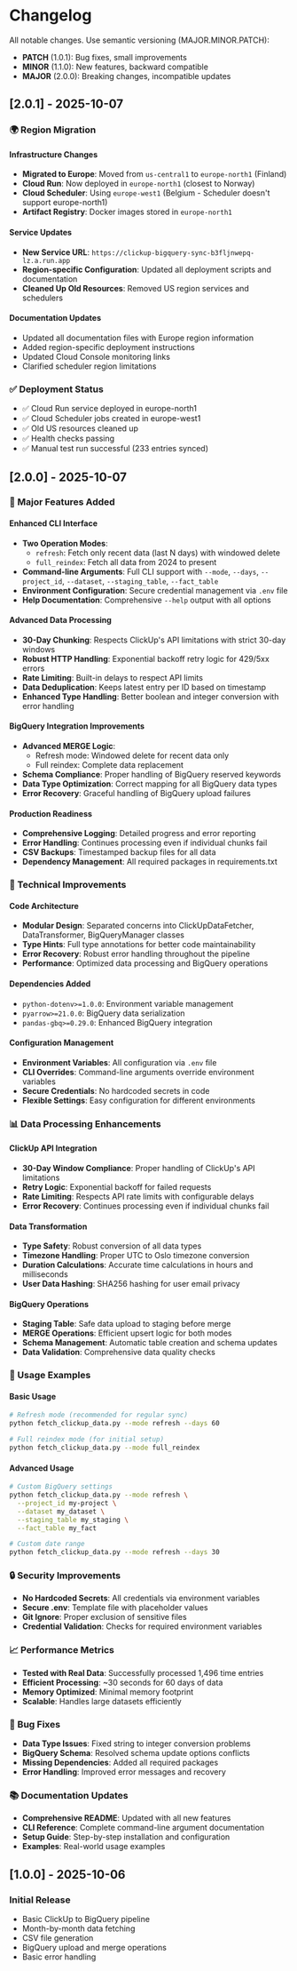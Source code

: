 # Changelog

All notable changes. Use semantic versioning (MAJOR.MINOR.PATCH):
- **PATCH** (1.0.1): Bug fixes, small improvements
- **MINOR** (1.1.0): New features, backward compatible
- **MAJOR** (2.0.0): Breaking changes, incompatible updates

## [2.0.1] - 2025-10-07

### 🌍 Region Migration

#### Infrastructure Changes
- **Migrated to Europe**: Moved from `us-central1` to `europe-north1` (Finland)
- **Cloud Run**: Now deployed in `europe-north1` (closest to Norway)
- **Cloud Scheduler**: Using `europe-west1` (Belgium - Scheduler doesn't support europe-north1)
- **Artifact Registry**: Docker images stored in `europe-north1`

#### Service Updates
- **New Service URL**: `https://clickup-bigquery-sync-b3fljnwepq-lz.a.run.app`
- **Region-specific Configuration**: Updated all deployment scripts and documentation
- **Cleaned Up Old Resources**: Removed US region services and schedulers

#### Documentation Updates
- Updated all documentation files with Europe region information
- Added region-specific deployment instructions
- Updated Cloud Console monitoring links
- Clarified scheduler region limitations

### ✅ Deployment Status
- ✅ Cloud Run service deployed in europe-north1
- ✅ Cloud Scheduler jobs created in europe-west1
- ✅ Old US resources cleaned up
- ✅ Health checks passing
- ✅ Manual test run successful (233 entries synced)

## [2.0.0] - 2025-10-07

### 🚀 Major Features Added

#### Enhanced CLI Interface
- **Two Operation Modes**: 
  - `refresh`: Fetch only recent data (last N days) with windowed delete
  - `full_reindex`: Fetch all data from 2024 to present
- **Command-line Arguments**: Full CLI support with `--mode`, `--days`, `--project_id`, `--dataset`, `--staging_table`, `--fact_table`
- **Environment Configuration**: Secure credential management via `.env` file
- **Help Documentation**: Comprehensive `--help` output with all options

#### Advanced Data Processing
- **30-Day Chunking**: Respects ClickUp's API limitations with strict 30-day windows
- **Robust HTTP Handling**: Exponential backoff retry logic for 429/5xx errors
- **Rate Limiting**: Built-in delays to respect API limits
- **Data Deduplication**: Keeps latest entry per ID based on timestamp
- **Enhanced Type Handling**: Better boolean and integer conversion with error handling

#### BigQuery Integration Improvements
- **Advanced MERGE Logic**: 
  - Refresh mode: Windowed delete for recent data only
  - Full reindex: Complete data replacement
- **Schema Compliance**: Proper handling of BigQuery reserved keywords
- **Data Type Optimization**: Correct mapping for all BigQuery data types
- **Error Recovery**: Graceful handling of BigQuery upload failures

#### Production Readiness
- **Comprehensive Logging**: Detailed progress and error reporting
- **Error Handling**: Continues processing even if individual chunks fail
- **CSV Backups**: Timestamped backup files for all data
- **Dependency Management**: All required packages in requirements.txt

### 🔧 Technical Improvements

#### Code Architecture
- **Modular Design**: Separated concerns into ClickUpDataFetcher, DataTransformer, BigQueryManager classes
- **Type Hints**: Full type annotations for better code maintainability
- **Error Recovery**: Robust error handling throughout the pipeline
- **Performance**: Optimized data processing and BigQuery operations

#### Dependencies Added
- `python-dotenv>=1.0.0`: Environment variable management
- `pyarrow>=21.0.0`: BigQuery data serialization
- `pandas-gbq>=0.29.0`: Enhanced BigQuery integration

#### Configuration Management
- **Environment Variables**: All configuration via `.env` file
- **CLI Overrides**: Command-line arguments override environment variables
- **Secure Credentials**: No hardcoded secrets in code
- **Flexible Settings**: Easy configuration for different environments

### 📊 Data Processing Enhancements

#### ClickUp API Integration
- **30-Day Window Compliance**: Proper handling of ClickUp's API limitations
- **Retry Logic**: Exponential backoff for failed requests
- **Rate Limiting**: Respects API rate limits with configurable delays
- **Error Recovery**: Continues processing even if individual chunks fail

#### Data Transformation
- **Type Safety**: Robust conversion of all data types
- **Timezone Handling**: Proper UTC to Oslo timezone conversion
- **Duration Calculations**: Accurate time calculations in hours and milliseconds
- **User Data Hashing**: SHA256 hashing for user email privacy

#### BigQuery Operations
- **Staging Table**: Safe data upload to staging before merge
- **MERGE Operations**: Efficient upsert logic for both modes
- **Schema Management**: Automatic table creation and schema updates
- **Data Validation**: Comprehensive data quality checks

### 🎯 Usage Examples

#### Basic Usage
```bash
# Refresh mode (recommended for regular sync)
python fetch_clickup_data.py --mode refresh --days 60

# Full reindex mode (for initial setup)
python fetch_clickup_data.py --mode full_reindex
```

#### Advanced Usage
```bash
# Custom BigQuery settings
python fetch_clickup_data.py --mode refresh \
  --project_id my-project \
  --dataset my_dataset \
  --staging_table my_staging \
  --fact_table my_fact

# Custom date range
python fetch_clickup_data.py --mode refresh --days 30
```

### 🔒 Security Improvements
- **No Hardcoded Secrets**: All credentials via environment variables
- **Secure .env**: Template file with placeholder values
- **Git Ignore**: Proper exclusion of sensitive files
- **Credential Validation**: Checks for required environment variables

### 📈 Performance Metrics
- **Tested with Real Data**: Successfully processed 1,496 time entries
- **Efficient Processing**: ~30 seconds for 60 days of data
- **Memory Optimized**: Minimal memory footprint
- **Scalable**: Handles large datasets efficiently

### 🐛 Bug Fixes
- **Data Type Issues**: Fixed string to integer conversion problems
- **BigQuery Schema**: Resolved schema update options conflicts
- **Missing Dependencies**: Added all required packages
- **Error Handling**: Improved error messages and recovery

### 📚 Documentation Updates
- **Comprehensive README**: Updated with all new features
- **CLI Reference**: Complete command-line argument documentation
- **Setup Guide**: Step-by-step installation and configuration
- **Examples**: Real-world usage examples

## [1.0.0] - 2025-10-06

### Initial Release
- Basic ClickUp to BigQuery pipeline
- Month-by-month data fetching
- CSV file generation
- BigQuery upload and merge operations
- Basic error handling
